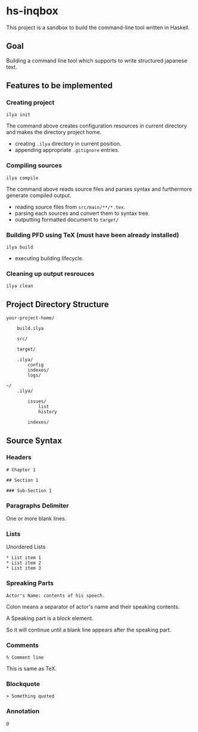 # hs-inqbox

This project is a sandbox to build the command-line tool written in Haskell.

## Goal

Building a command line tool which supports to write structured japanese text.

## Features to be implemented

### Creating project

`ilya init`

The command above creates configuration resources in current directory
and makes the directory project home.

* creating `.ilya` directory in current position.
* appending appropriate `.gitignore` entries.

### Compiling sources

`ilya compile`

The command above reads source files and parses syntax
and furthermore generate compiled output.

* reading source files from `src/main/**/*.tex`.
* parsing each sources and convert them to syntax tree.
* outputting formatted document to `target/`

### Building PFD using TeX (must have been already installed)

`ilya build`

* executing building lifecycle.

### Cleaning up output resrouces

`ilya clean`

## Project Directory Structure

```
your-project-home/

    build.ilya

    src/

    target/

    .ilya/
        config
        indexes/
        logs/

~/
    .ilya/

        issues/
            list
            history

        indexes/

```

## Source Syntax

### Headers

`# Chapter 1`

`## Section 1`

`### Sub-Section 1`

### Paragraphs Delimiter

One or more blank lines.

### Lists

Unordered Lists

```
* List item 1
* List item 2
* List item 3
```

### Spreaking Parts

`Actor's Name: contents of his speech.`

Colon means a separator of actor's name and their speaking contents.

A Speaking part is a block element.

So it will continue until a blank line appears after the speaking part.

### Comments

`% Comment line`

This is same as TeX.

### Blockquote

`> Something quoted`

### Annotation

`@`
